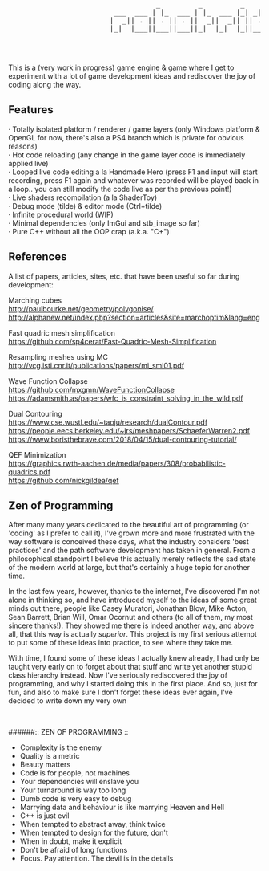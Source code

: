<pre>

                                              
                                   _         _         _    _           
                         ___  ___ | |_  ___ | |_  ___ |_| _| | ___  ___ 
                        |  _|| . || . || . ||  _||  _|| || . || -_||  _|
                        |_|  |___||___||___||_|  |_|  |_||___||___||_|  
                                                

                                                                        
</pre>

This is a (very work in progress) game engine & game where I get to experiment with a lot of game development ideas and rediscover the joy of coding along the way.

## Features

· Totally isolated platform / renderer / game layers (only Windows platform & OpenGL for now, there's also a PS4 branch which is private for obvious reasons)<br/>
· Hot code reloading (any change in the game layer code is immediately applied live)<br />
· Looped live code editing a la Handmade Hero (press F1 and input will start recording, press F1 again and whatever was recorded will be played back in a loop.. you can still modify the code live as per the previous point!)<br />
· Live shaders recompilation (a la ShaderToy)<br/>
· Debug mode (tilde) & editor mode (Ctrl+tilde)<br/>
· Infinite procedural world (WIP)<br/>
· Minimal dependencies (only ImGui and stb_image so far)<br/>
· Pure C++ without all the OOP crap (a.k.a. "C+")<br/>


## References
A list of papers, articles, sites, etc. that have been useful so far during development:

Marching cubes <br/>
http://paulbourke.net/geometry/polygonise/ <br/>
http://alphanew.net/index.php?section=articles&site=marchoptim&lang=eng

Fast quadric mesh simplification <br/>
https://github.com/sp4cerat/Fast-Quadric-Mesh-Simplification

Resampling meshes using MC <br/>
http://vcg.isti.cnr.it/publications/papers/mi_smi01.pdf

Wave Function Collapse <br/>
https://github.com/mxgmn/WaveFunctionCollapse <br/>
https://adamsmith.as/papers/wfc_is_constraint_solving_in_the_wild.pdf

Dual Contouring <br/>
https://www.cse.wustl.edu/~taoju/research/dualContour.pdf <br/>
https://people.eecs.berkeley.edu/~jrs/meshpapers/SchaeferWarren2.pdf <br/>
https://www.boristhebrave.com/2018/04/15/dual-contouring-tutorial/

QEF Minimization <br/>
https://graphics.rwth-aachen.de/media/papers/308/probabilistic-quadrics.pdf <br/>
https://github.com/nickgildea/qef <br/>



## Zen of Programming

After many many years dedicated to the beautiful art of programming (or 'coding' as I prefer to call it), I've grown more and more frustrated with the way software is conceived these days, what the industry considers 'best practices' and the path software development has taken in general. From a philosophical standpoint I believe this actually merely reflects the sad state of the modern world at large, but that's certainly a huge topic for another time.

In the last few years, however, thanks to the internet, I've discovered I'm not alone in thinking so, and have introduced myself to the ideas of some great minds out there, people like Casey Muratori, Jonathan Blow, Mike Acton, Sean Barrett, Brian Will, Omar Ocornut and others (to all of them, my most sincere thanks!). They showed me there is indeed another way, and above all, that this way is actually *superior*. This project is my first serious attempt to put some of these ideas into practice, to see where they take me.

With time, I found some of these ideas I actually knew already, I had only be taught very early on to forget about that stuff and write yet another stupid class hierarchy instead. Now I've seriously rediscovered the joy of programming, and why I started doing this in the first place. And so, just for fun, and also to make sure I don't forget these ideas ever again, I've decided to write down my very own

<br/>

######:: ZEN OF PROGRAMMING ::

 - Complexity is the enemy
 - Quality is a metric
 - Beauty matters
 - Code is for people, not machines
 - Your dependencies will enslave you
 - Your turnaround is way too long
 - Dumb code is very easy to debug
 - Marrying data and behaviour is like marrying Heaven and Hell
 - C++ is just evil
 - When tempted to abstract away, think twice
 - When tempted to design for the future, don't
 - When in doubt, make it explicit
 - Don't be afraid of long functions
 - Focus. Pay attention. The devil is in the details


